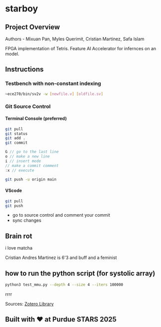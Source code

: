 # starboy
## Project Overview 

Authors - Mixuan Pan, Myles Querimit, Cristian Martinez, Safa Islam

FPGA implementation of Tetris. Feature AI Accelerator for infernces on an model. 

## Instructions 
### Testbench with non-constant indexing 
``` bash 
~ece270/bin/sv2v -w [newfile.v] [oldfile.sv] 
```
### Git Source Control 
#### Terminal Console (preferred) 
``` bash 
git pull 
git status 
git add .
git commit 
```
```v
G // go to the last line
o // make a new line 
i // insert mode 
// make a commit comment 
:x // execute 
```
``` bash 
git push -u origin main
``` 
#### VScode 
``` bash 
git pull 
git push
```
- go to source control and comment your commit  
- sync changes

## Brain rot 
i love matcha

Cristian Andres Martinez is 6'3 and buff and a feminist


## how to run the python script (for systolic array)
``` bash 
python3 test_mmu.py --depth 4 --size 4 --iters 100000
```

rrrr


Sources: [Zotero Library](https://www.zotero.org/groups/6044707/starboy/library) 

## Built with ❤️ at Purdue STARS 2025